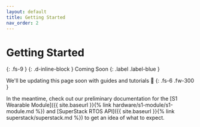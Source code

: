 ```yaml
---
layout: default
title: Getting Started
nav_order: 2
---
```


# Getting Started
{: .fs-9 }
{: .d-inline-block }
Coming Soon
{: .label .label-blue }

We'll be updating this page soon with guides and tutorials 📝
{: .fs-6 .fw-300 }

In the meantime, check out our preliminary documentation for the [S1 Wearable Module]({{ site.baseurl }}{% link hardware/s1-module/s1-module.md %}) and [SuperStack RTOS API]({{ site.baseurl }}{% link superstack/superstack.md %}) to get an idea of what to expect.